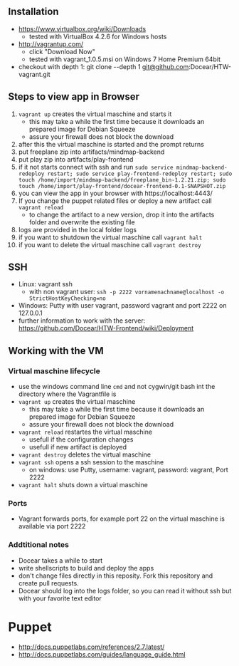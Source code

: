 ## Installation

* https://www.virtualbox.org/wiki/Downloads
    * tested with VirtualBox 4.2.6 for Windows hosts 
* http://vagrantup.com/
     * click "Download Now"
	 * tested with vagrant_1.0.5.msi on Windows 7 Home Premium 64bit
* checkout with depth 1: git clone --depth 1 git@github.com:Docear/HTW-vagrant.git

## Steps to view app in Browser
1. `vagrant up` creates the virtual maschine and starts it
    * this may take a while the first time because it downloads an prepared image for Debian Squeeze
	* assure your firewall does not block the download
1. after this the virtual maschine is started and the prompt returns
1. put freeplane zip into artifacts/mindmap-backend
1. put play zip into artifacts/play-frontend
1. if it not starts connect with ssh and run `sudo service mindmap-backend-redeploy restart; sudo service play-frontend-redeploy restart; sudo touch /home/import/mindmap-backend/freeplane_bin-1.2.21.zip; sudo touch /home/import/play-frontend/docear-frontend-0.1-SNAPSHOT.zip`
1. you can view the app in your browser with https://localhost:4443/
2. If you change the puppet related files or deploy a new artifact call `vagrant reload`
    * to change the artifact to a new version, drop it into the artifacts folder and overwrite the existing file
1. logs are provided in the local folder logs
1. if you want to shutdown the virtual maschine call `vagrant halt`
2. if you want to delete the virtual maschine call `vagrant destroy`

## SSH
* Linux: vagrant ssh
    * with non vagrant user: `ssh -p 2222 vornamenachname@localhost -o StrictHostKeyChecking=no`
* Windows: Putty with user vagrant, password vagrant and port 2222 on 127.0.0.1
* further information to work with the server: https://github.com/Docear/HTW-Frontend/wiki/Deployment

## Working with the VM

### Virtual maschine lifecycle

* use the windows command line `cmd` and not cygwin/git bash int the directory where the Vagrantfile is
* `vagrant up` creates the virtual maschine
    * this may take a while the first time because it downloads an prepared image for Debian Squeeze
	* assure your firewall does not block the download
* `vagrant reload` restartes the virtual maschine
    * usefull if the configuration changes
	* usefull if new artifact is deployed
* `vagrant destroy` deletes the virtual maschine
* `vagrant ssh` opens a ssh session to the maschine
    * on windows: use Putty, username: vagrant, password: vagrant, Port 2222
* `vagrant halt` shuts down a virtual maschine

### Ports

* Vagrant forwards ports, for example port 22 on the virtual maschine is available via port 2222


### Addtitional notes

* Docear takes a while to start
* write shellscripts to build and deploy the apps
* don't change files directly in this reposity. Fork this repository and create pull requests.
* Docear should log into the logs folder, so you can read it without ssh but with your favorite text editor

# Puppet
* http://docs.puppetlabs.com/references/2.7.latest/
* http://docs.puppetlabs.com/guides/language_guide.html
